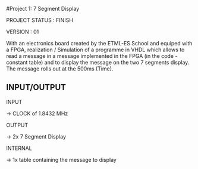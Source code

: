 #Project 1: 7 Segment Display

PROJECT STATUS : FINISH 

VERSION : 01 

With an electronics board created by the ETML-ES School and equiped with a FPGA, realization / Simulation of a programme in VHDL 
which allows to read a message in a message implemented in the FPGA (in the code - constant table) and to display the message on 
the two 7 segments display. The message rolls out at the 500ms (Time).

INPUT/OUTPUT 
------------
INPUT 

-> CLOCK of 1.8432 MHz 

OUTPUT 

-> 2x 7 Segment Display 

INTERNAL 

-> 1x table containing the message to display
